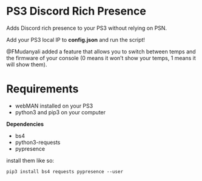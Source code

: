 # PS3 Discord Rich Presence
Adds Discord rich presence to your PS3 without relying on PSN.


Add your PS3 local IP to __config.json__ and run the script! 


@FMudanyali added a feature that allows you to switch between temps and the firmware of your console (0 means it won’t show your temps, 1 means it will show them).


# Requirements

- webMAN installed on your PS3
- python3 and pip3 on your computer

**Dependencies**

- bs4
- python3-requests
- pypresence


install them like so:

`pip3 install bs4 requests pypresence --user`
